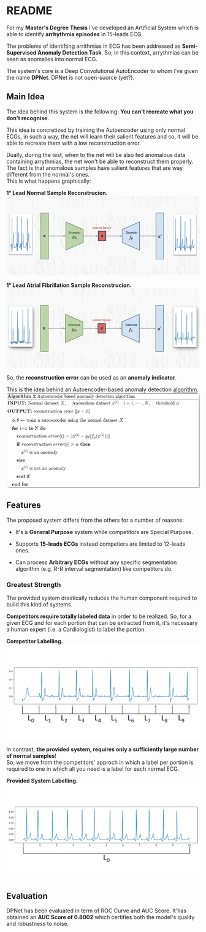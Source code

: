 # README #

For my **Master's Degree Thesis** i've developed an Artificial System which is able to identify **arrhythmia episodes** in 15-leads ECG.   
   
The problems of identifting arrithmias in ECG has been addressed as **Semi-Supervised Anomaly Detection Task**. So, in this context, arrythmias can be seen as anomalies into normal ECG.   
   
The system's core is a Deep Convolutional AutoEncoder to whom i've given the name **DPNet**. DPNet is not open-suorce (yet?).           

## Main Idea ##

The idea behind this system is the following: **You can't recreate what you don't recognise**.    
   
This idea is concretized by training the Autoencoder using only normal ECGs, in such a way, the net will learn their salient features and so, it will be able to recreate them with a low reconstruction error.  
    
Dually, during the test, when to the net will be also fed anomalous data containing arrythmias, the net won't be able to reconstruct them properly. The fact is that anomalous samples have salient features that are way different from the normal's ones.    
This is what happens graphically:   

**1° Lead Normal Sample Reconstrucion.**    
![](./imgs/normal_rec.png)     
       
**1° Lead Atrial Fibrillation Sample Reconstrucion.**   
![](./imgs/arr_rec.png)    
   
So, the **reconstruction error** can be used as an **anomaly indicator**.   
   
This is the idea behind an Autoencoder-based anomaly detection [algorithm](http://dm.snu.ac.kr/static/docs/TR/SNUDM-TR-2015-03.pdf).   
![](./imgs/alg.png)   


## Features ##

The proposed system differs from the others for a number of reasons:
    
* It's a **General Purpose** system while competitors are Special Purpose.      

* Supports **15-leads ECGs** instead competiors are limited to 12-leads ones.   

* Can process **Arbitrary ECGs** without any specific segmentation algorithm (e.g. R-R interval segmentation) like competitors do.


### Greatest Strength ###

The provided system drastically reduces the human component required to build this kind of systems.   

**Competitors require totally labeled data** in order to be realized. So, for a given ECG and for each portion that can be extracted from it, it's necessary a human expert (i.e. a Cardiologist) to label the portion.   
   
**Competitor Labelling.**     
![](./imgs/total_labeling.png)   
    
In contrast, **the provided system, requires only a sufficiently large number of normal samples**!   
So, we move from the competitors' approch in which a label per portion is required to one in which all you need is a label for each normal ECG.   
    
**Provided System Labelling.**     
![](./imgs/dpnet_labeling.png)   


## Evaluation ##

DPNet has been evaluated in term of ROC Curve and AUC Score. It'has obtained an **AUC Score of 0.8002** which certifies both the model's quality and robustness to noise.    